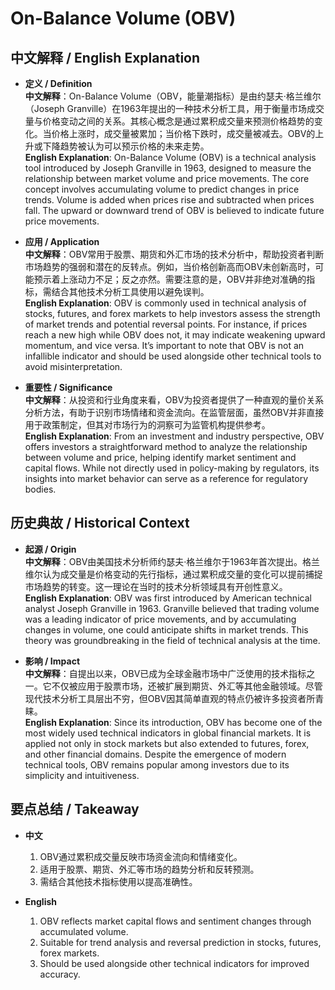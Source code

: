 # On-Balance Volume (OBV)

## 中文解释 / English Explanation

* **定义 / Definition**  
  **中文解释**：On-Balance Volume（OBV，能量潮指标）是由约瑟夫·格兰维尔（Joseph Granville）在1963年提出的一种技术分析工具，用于衡量市场成交量与价格变动之间的关系。其核心概念是通过累积成交量来预测价格趋势的变化。当价格上涨时，成交量被累加；当价格下跌时，成交量被减去。OBV的上升或下降趋势被认为可以预示价格的未来走势。  
  **English Explanation**: On-Balance Volume (OBV) is a technical analysis tool introduced by Joseph Granville in 1963, designed to measure the relationship between market volume and price movements. The core concept involves accumulating volume to predict changes in price trends. Volume is added when prices rise and subtracted when prices fall. The upward or downward trend of OBV is believed to indicate future price movements.

* **应用 / Application**  
  **中文解释**：OBV常用于股票、期货和外汇市场的技术分析中，帮助投资者判断市场趋势的强弱和潜在的反转点。例如，当价格创新高而OBV未创新高时，可能预示着上涨动力不足；反之亦然。需要注意的是，OBV并非绝对准确的指标，需结合其他技术分析工具使用以避免误判。  
  **English Explanation**: OBV is commonly used in technical analysis of stocks, futures, and forex markets to help investors assess the strength of market trends and potential reversal points. For instance, if prices reach a new high while OBV does not, it may indicate weakening upward momentum, and vice versa. It’s important to note that OBV is not an infallible indicator and should be used alongside other technical tools to avoid misinterpretation.

* **重要性 / Significance**  
  **中文解释**：从投资和行业角度来看，OBV为投资者提供了一种直观的量价关系分析方法，有助于识别市场情绪和资金流向。在监管层面，虽然OBV并非直接用于政策制定，但其对市场行为的洞察可为监管机构提供参考。  
  **English Explanation**: From an investment and industry perspective, OBV offers investors a straightforward method to analyze the relationship between volume and price, helping identify market sentiment and capital flows. While not directly used in policy-making by regulators, its insights into market behavior can serve as a reference for regulatory bodies.

## 历史典故 / Historical Context

* **起源 / Origin**  
  **中文解释**：OBV由美国技术分析师约瑟夫·格兰维尔于1963年首次提出。格兰维尔认为成交量是价格变动的先行指标，通过累积成交量的变化可以提前捕捉市场趋势的转变。这一理论在当时的技术分析领域具有开创性意义。  
  **English Explanation**: OBV was first introduced by American technical analyst Joseph Granville in 1963. Granville believed that trading volume was a leading indicator of price movements, and by accumulating changes in volume, one could anticipate shifts in market trends. This theory was groundbreaking in the field of technical analysis at the time.

* **影响 / Impact**  
  **中文解释**：自提出以来，OBV已成为全球金融市场中广泛使用的技术指标之一。它不仅被应用于股票市场，还被扩展到期货、外汇等其他金融领域。尽管现代技术分析工具层出不穷，但OBV因其简单直观的特点仍被许多投资者所青睐。  
  **English Explanation**: Since its introduction, OBV has become one of the most widely used technical indicators in global financial markets. It is applied not only in stock markets but also extended to futures, forex, and other financial domains. Despite the emergence of modern technical tools, OBV remains popular among investors due to its simplicity and intuitiveness.

## 要点总结 / Takeaway

* **中文**  
  1. OBV通过累积成交量反映市场资金流向和情绪变化。
  2. 适用于股票、期货、外汇等市场的趋势分析和反转预测。
  3. 需结合其他技术指标使用以提高准确性。

* **English**  
  1. OBV reflects market capital flows and sentiment changes through accumulated volume.
  2. Suitable for trend analysis and reversal prediction in stocks, futures, forex markets.
  3. Should be used alongside other technical indicators for improved accuracy.